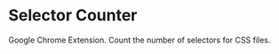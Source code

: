 Selector Counter
================

Google Chrome Extension.
Count the number of selectors for CSS files.
